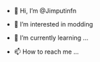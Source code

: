 - 👋 Hi, I’m @Jimputinfn
- 👀 I’m interested in modding
- 🌱 I’m currently learning ...
  
- 📫 How to reach me ...

<!---
Jimputinfn/Jimputinfn is a ✨ special ✨ repository because its `README.md` (this file) appears on your GitHub profile.
You can click the Preview link to take a look at your changes.
--->
